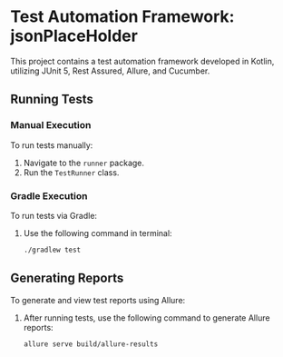# Test Automation Framework: jsonPlaceHolder

This project contains a test automation framework developed in Kotlin, utilizing JUnit 5, Rest Assured, Allure, and Cucumber.

## Running Tests

### Manual Execution

To run tests manually:
1. Navigate to the `runner` package.
2. Run the `TestRunner` class.

### Gradle Execution

To run tests via Gradle:
1. Use the following command in terminal:
   ```sh
   ./gradlew test
   
## Generating Reports

To generate and view test reports using Allure:
1. After running tests, use the following command to generate Allure reports:
   ```sh
   allure serve build/allure-results

